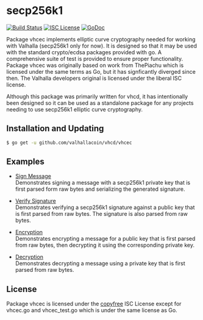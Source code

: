 secp256k1
=====

[![Build Status](http://img.shields.io/travis/valhallacoin/vhcd.svg)](https://travis-ci.org/valhallacoin/vhcd)
[![ISC License](http://img.shields.io/badge/license-ISC-blue.svg)](http://copyfree.org)
[![GoDoc](https://img.shields.io/badge/godoc-reference-blue.svg)](http://godoc.org/github.com/valhallacoin/vhcd/vhcec/secp256k1)

Package vhcec implements elliptic curve cryptography needed for working with
Valhalla (secp256k1 only for now). It is designed so that it may be used with the
standard crypto/ecdsa packages provided with go.  A comprehensive suite of test
is provided to ensure proper functionality.  Package vhcec was originally based
on work from ThePiachu which is licensed under the same terms as Go, but it has
signficantly diverged since then.  The Valhalla developers original is licensed
under the liberal ISC license.

Although this package was primarily written for vhcd, it has intentionally been
designed so it can be used as a standalone package for any projects needing to
use secp256k1 elliptic curve cryptography.

## Installation and Updating

```bash
$ go get -u github.com/valhallacoin/vhcd/vhcec
```

## Examples

* [Sign Message](http://godoc.org/github.com/valhallacoin/vhcd/vhcec#example-package--SignMessage)  
  Demonstrates signing a message with a secp256k1 private key that is first
  parsed form raw bytes and serializing the generated signature.

* [Verify Signature](http://godoc.org/github.com/valhallacoin/vhcd/vhcec#example-package--VerifySignature)  
  Demonstrates verifying a secp256k1 signature against a public key that is
  first parsed from raw bytes.  The signature is also parsed from raw bytes.

* [Encryption](http://godoc.org/github.com/valhallacoin/vhcd/vhcec#example-package--EncryptMessage)  
  Demonstrates encrypting a message for a public key that is first parsed from
  raw bytes, then decrypting it using the corresponding private key.

* [Decryption](http://godoc.org/github.com/valhallacoin/vhcdy/vhcec#example-package--DecryptMessage)  
  Demonstrates decrypting a message using a private key that is first parsed
  from raw bytes.

## License

Package vhcec is licensed under the [copyfree](http://copyfree.org) ISC License
except for vhcec.go and vhcec_test.go which is under the same license as Go.

